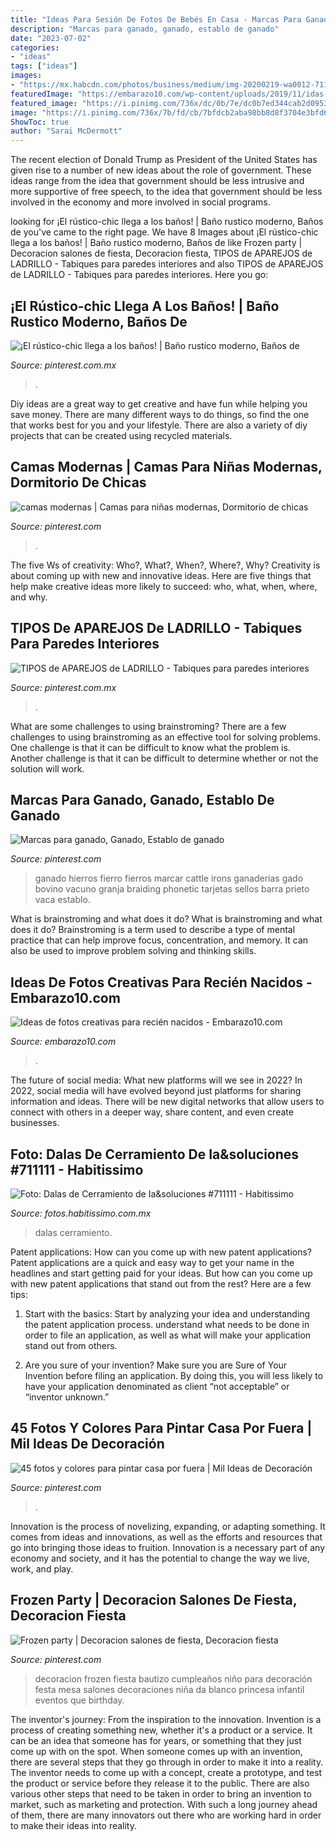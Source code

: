 ```yaml
---
title: "Ideas Para Sesión De Fotos De Bebés En Casa - Marcas Para Ganado, Ganado, Establo De Ganado"
description: "Marcas para ganado, ganado, establo de ganado"
date: "2023-07-02"
categories:
- "ideas"
tags: ["ideas"]
images:
- "https://mx.habcdn.com/photos/business/medium/img-20200219-wa0012-711111.jpg"
featuredImage: "https://embarazo10.com/wp-content/uploads/2019/11/idas-de-fotos-creativas-para-recien-nacidos-muneco-de-nieve-istock.jpg"
featured_image: "https://i.pinimg.com/736x/dc/0b/7e/dc0b7ed344cab2d09536122804cab48b.jpg"
image: "https://i.pinimg.com/736x/7b/fd/cb/7bfdcb2aba98bb8d8f3704e3bfd615e6.jpg"
ShowToc: true
author: "Sarai McDermott"
---
```



The recent election of Donald Trump as President of the United States has given rise to a number of new ideas about the role of government. These ideas range from the idea that government should be less intrusive and more supportive of free speech, to the idea that government should be less involved in the economy and more involved in social programs.

	

		
looking for ¡El rústico-chic llega a los baños! | Baño rustico moderno, Baños de you've came to the right page. We have 8 Images about ¡El rústico-chic llega a los baños! | Baño rustico moderno, Baños de like Frozen party | Decoracion salones de fiesta, Decoracion fiesta, TIPOS de APAREJOS de LADRILLO - Tabiques para paredes interiores and also TIPOS de APAREJOS de LADRILLO - Tabiques para paredes interiores. Here you go:
		
    
## ¡El Rústico-chic Llega A Los Baños! | Baño Rustico Moderno, Baños De

<img loading=lazy src="https://i.pinimg.com/736x/dc/0b/7e/dc0b7ed344cab2d09536122804cab48b.jpg" onerror="this.onerror=null;this.src='https://tse3.mm.bing.net/th?id=OIP.yFrWuixsES_51YUjdHf7NAAAAA&amp;pid=15.1';" alt="¡El rústico-chic llega a los baños! | Baño rustico moderno, Baños de">

_Source: pinterest.com.mx_

>. 

	

Diy ideas are a great way to get creative and have fun while helping you save money. There are many different ways to do things, so find the one that works best for you and your lifestyle. There are also a variety of diy projects that can be created using recycled materials.

    
## Camas Modernas | Camas Para Niñas Modernas, Dormitorio De Chicas

<img loading=lazy src="https://i.pinimg.com/736x/f4/72/90/f472904b2d6ec9fcc71cfece089c4f8e--children-s.jpg" onerror="this.onerror=null;this.src='https://tse4.mm.bing.net/th?id=OIP.CoY8gbwJTTwhpLBjYX1CjAHaEw&amp;pid=15.1';" alt="camas modernas | Camas para niñas modernas, Dormitorio de chicas">

_Source: pinterest.com_

>. 

	

The five Ws of creativity: Who?, What?, When?, Where?, Why?
Creativity is about coming up with new and innovative ideas. Here are five things that help make creative ideas more likely to succeed: who, what, when, where, and why.

    
## TIPOS De APAREJOS De LADRILLO - Tabiques Para Paredes Interiores

<img loading=lazy src="https://i.pinimg.com/736x/7b/fd/cb/7bfdcb2aba98bb8d8f3704e3bfd615e6.jpg" onerror="this.onerror=null;this.src='https://tse1.mm.bing.net/th?id=OIP.ozb_CP6DYLVxIKp39lb_5wHaHa&amp;pid=15.1';" alt="TIPOS de APAREJOS de LADRILLO - Tabiques para paredes interiores">

_Source: pinterest.com.mx_

>. 

	

What are some challenges to using brainstroming?
There are a few challenges to using brainstroming as an effective tool for solving problems. One challenge is that it can be difficult to know what the problem is. Another challenge is that it can be difficult to determine whether or not the solution will work.

    
## Marcas Para Ganado, Ganado, Establo De Ganado

<img loading=lazy src="https://i.pinimg.com/736x/d8/27/84/d827847f8515aa25076225218e76d378--branding-iron-horse-tack.jpg" onerror="this.onerror=null;this.src='https://tse3.mm.bing.net/th?id=OIP.U3AZ87NbS-AKVvjxBYB0XwHaJ4&amp;pid=15.1';" alt="Marcas para ganado, Ganado, Establo de ganado">

_Source: pinterest.com_

>ganado hierros fierro fierros marcar cattle irons ganaderias gado bovino vacuno granja braiding phonetic tarjetas sellos barra prieto vaca establo. 

	

What is brainstroming and what does it do?
What is brainstroming and what does it do? Brainstroming is a term used to describe a type of mental practice that can help improve focus, concentration, and memory. It can also be used to improve problem solving and thinking skills.

    
## Ideas De Fotos Creativas Para Recién Nacidos - Embarazo10.com

<img loading=lazy src="https://embarazo10.com/wp-content/uploads/2019/11/idas-de-fotos-creativas-para-recien-nacidos-muneco-de-nieve-istock.jpg" onerror="this.onerror=null;this.src='https://tse3.mm.bing.net/th?id=OIP.w2xGsSXgnhUj23QOVq6DrgHaE8&amp;pid=15.1';" alt="Ideas de fotos creativas para recién nacidos - Embarazo10.com">

_Source: embarazo10.com_

>. 

	

The future of social media: What new platforms will we see in 2022?
In 2022, social media will have evolved beyond just platforms for sharing information and ideas. There will be new digital networks that allow users to connect with others in a deeper way, share content, and even create businesses.

    
## Foto: Dalas De Cerramiento De Ia&amp;soluciones #711111 - Habitissimo

<img loading=lazy src="https://mx.habcdn.com/photos/business/medium/img-20200219-wa0012-711111.jpg" onerror="this.onerror=null;this.src='https://tse1.mm.bing.net/th?id=OIP.EF5zQ0LdvvGL33J_-7o00gHaDj&amp;pid=15.1';" alt="Foto: Dalas de Cerramiento de Ia&amp;soluciones #711111 - Habitissimo">

_Source: fotos.habitissimo.com.mx_

>dalas cerramiento. 

	

Patent applications: How can you come up with new patent applications?
Patent applications are a quick and easy way to get your name in the headlines and start getting paid for your ideas. But how can you come up with new patent applications that stand out from the rest? Here are a few tips: 
1. Start with the basics: Start by analyzing your idea and understanding the patent application process. understand what needs to be done in order to file an application, as well as what will make your application stand out from others. 

2. Are you sure of your invention? Make sure you are Sure of Your Invention before filing an application. By doing this, you will less likely to have your application denominated as client “not acceptable” or “inventor unknown.” 


    
## 45 Fotos Y Colores Para Pintar Casa Por Fuera | Mil Ideas De Decoración

<img loading=lazy src="https://i.pinimg.com/736x/54/b0/6b/54b06b6fedb5e2ecd902c10d137b8bd9.jpg" onerror="this.onerror=null;this.src='https://tse4.mm.bing.net/th?id=OIP.jK3h6y1zZ3weHThp5X0VFwHaIY&amp;pid=15.1';" alt="45 fotos y colores para pintar casa por fuera | Mil Ideas de Decoración">

_Source: pinterest.com_

>. 

	

Innovation is the process of novelizing, expanding, or adapting something. It comes from ideas and innovations, as well as the efforts and resources that go into bringing those ideas to fruition. Innovation is a necessary part of any economy and society, and it has the potential to change the way we live, work, and play.

    
## Frozen Party | Decoracion Salones De Fiesta, Decoracion Fiesta

<img loading=lazy src="https://i.pinimg.com/736x/5f/2d/b1/5f2db16a90a7dc5be5ff3f6d6ca12c9a.jpg" onerror="this.onerror=null;this.src='https://tse4.mm.bing.net/th?id=OIP.5HzDEzU7RAx-pr2_jZdLkgHaNK&amp;pid=15.1';" alt="Frozen party | Decoracion salones de fiesta, Decoracion fiesta">

_Source: pinterest.com_

>decoracion frozen fiesta bautizo cumpleaños niño para decoración festa mesa salones decoraciones niña da blanco princesa infantil eventos que birthday. 

	

The inventor's journey: From the inspiration to the innovation.
Invention is a process of creating something new, whether it's a product or a service. It can be an idea that someone has for years, or something that they just come up with on the spot. When someone comes up with an invention, there are several steps that they go through in order to make it into a reality. The inventor needs to come up with a concept, create a prototype, and test the product or service before they release it to the public. There are also various other steps that need to be taken in order to bring an invention to market, such as marketing and protection. With such a long journey ahead of them, there are many innovators out there who are working hard in order to make their ideas into reality.


